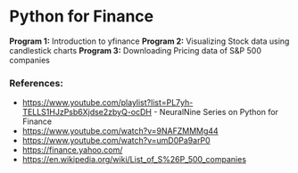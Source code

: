 # Python for Finance

**Program 1:** Introduction to yfinance
**Program 2:** Visualizing Stock data using candlestick charts
**Program 3:** Downloading Pricing data of S&P 500 companies

### References:
- https://www.youtube.com/playlist?list=PL7yh-TELLS1HJzPsb6Xjdse2zbyQ-ocDH - NeuralNine Series on Python for Finance
- https://www.youtube.com/watch?v=9NAFZMMMg44
- https://www.youtube.com/watch?v=umD0Pa9arP0
- https://finance.yahoo.com/
- https://en.wikipedia.org/wiki/List_of_S%26P_500_companies